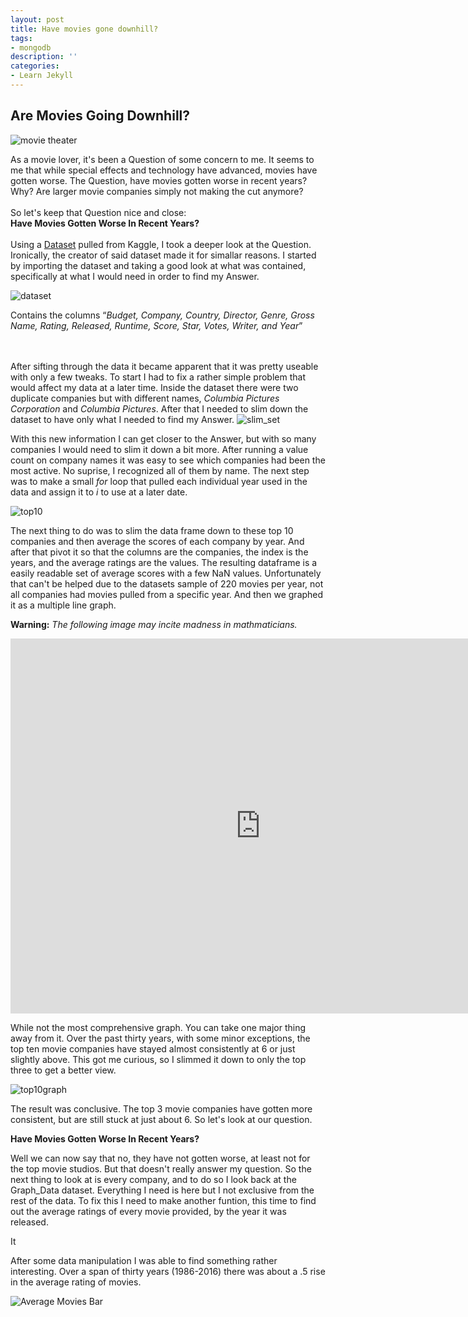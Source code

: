 ```yaml
---
layout: post
title: Have movies gone downhill?
tags:
- mongodb
description: ''
categories:
- Learn Jekyll 
---
```


## Are Movies Going Downhill?

<img src="https://i.imgur.com/BiD8eV2.jpg" alt="movie theater">

As a movie lover, it's been a Question of some concern to me. It seems to me that while special effects and technology have advanced, movies have gotten worse. The Question, have movies gotten worse in recent years? Why? Are larger movie companies simply not making the cut anymore?
<br>
<br>
So let's keep that Question nice and close:
<br>
<b>Have Movies Gotten Worse In Recent Years?</b>
<br>
<br>
Using a <a href="https://www.kaggle.com/danielgrijalvas/movies/data">Dataset</a> pulled from Kaggle, I took a deeper look at the Question. Ironically, the creator of said dataset made it for simallar reasons. I started by importing the dataset and taking a good look at what was contained, specifically at what I would need in order to find my Answer.


<img src="https://i.imgur.com/wts70E8.png" alt="dataset">
<p>Contains the columns <q><i>Budget, Company, Country,	Director, Genre, Gross Name, Rating, Released, Runtime, Score, Star, Votes, Writer, and Year</i></q></p>
<br>
<br>
After sifting through the data it became apparent that it was pretty useable with only a few tweaks. To start I had to fix a rather simple problem that would affect my data at a later time. Inside the dataset there were two duplicate companies but with different names, <i>Columbia Pictures Corporation</i> and <i>Columbia Pictures</i>. After that I needed to slim down the dataset to have only what I needed to find my Answer.


<img src="https://i.imgur.com/tS0uitC.png" alt="slim_set">


With this new information I can get closer to the Answer, but with so many companies I would need to slim it down a bit more. After running a value count on company names it was easy to see which companies had been the most active. No suprise, I recognized all of them by name. The next step was to make a small <i>for</i> loop that pulled each individual year used in the data and assign it to <i>i</i> to use at a later date.


<img src="https://i.imgur.com/rMfj8oy.png" alt="top10">


The next thing to do was to slim the data frame down to these top 10 companies and then average the scores of each company by year. And  after that pivot it so that the columns are the companies, the index is the years, and the average ratings are the values. The resulting dataframe is a easily readable set of average scores with a few NaN values. Unfortunately that can't be helped due to the datasets sample of 220 movies per year, not all companies had movies pulled from a specific year. And then we graphed it as a multiple line graph.

<b>Warning:</b><i> The following image may incite madness in mathmaticians.</i>

<div>
<iframe style="display: block; margin: auto;" height="600" width="800" src="https://jace-hambrick.github.io/space-jekyll-template/assets/plotfig.html" frameborder="0" allowfullscreen></iframe>
</div>


While not the most comprehensive graph. You can take one major thing away from it. Over the past thirty years, with some minor exceptions, the top ten movie companies have stayed almost consistently at 6 or just slightly above. This got me curious, so I slimmed it down to only the top three to get a better view.

<img src="https://i.imgur.com/5eh6sP0.png" alt="top10graph">

The result was conclusive. The top 3 movie companies have gotten more consistent, but are still stuck at just about 6. So let's look at our question.

<b>Have Movies Gotten Worse In Recent Years?</b>


Well we can now say that no, they have not gotten worse, at least not for the top movie studios. But that doesn't really answer my question. So the next thing to look at is every company, and to do so I look back at the Graph_Data dataset. Everything I need is here but I not exclusive from the rest of the data. To fix this I need to make another funtion, this time to find out the average ratings of every movie provided, by the year it was released.

It 

After some data manipulation I was able to find something rather interesting. Over a span of thirty years (1986-2016) there was about a .5 rise in the average rating of movies.


<img src="https://i.imgur.com/XMJibY9.png" alt="Average Movies Bar">


